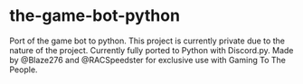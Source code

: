 # the-game-bot-python
Port of the game bot to python.
This project is currently private due to the nature of the project.
Currently fully ported to Python with Discord.py.
Made by @Blaze276 and @RACSpeedster for exclusive use with Gaming To The People.
